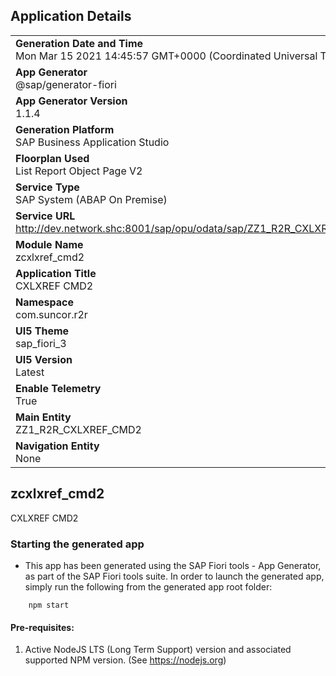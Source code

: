 ## Application Details
|               |
| ------------- |
|**Generation Date and Time**<br>Mon Mar 15 2021 14:45:57 GMT+0000 (Coordinated Universal Time)|
|**App Generator**<br>@sap/generator-fiori|
|**App Generator Version**<br>1.1.4|
|**Generation Platform**<br>SAP Business Application Studio|
|**Floorplan Used**<br>List Report Object Page V2|
|**Service Type**<br>SAP System (ABAP On Premise)|
|**Service URL**<br>http://dev.network.shc:8001/sap/opu/odata/sap/ZZ1_R2R_CXLXREF_CMD2_CDS/
|**Module Name**<br>zcxlxref_cmd2|
|**Application Title**<br>CXLXREF CMD2|
|**Namespace**<br>com.suncor.r2r|
|**UI5 Theme**<br>sap_fiori_3|
|**UI5 Version**<br>Latest|
|**Enable Telemetry**<br>True|
|**Main Entity**<br>ZZ1_R2R_CXLXREF_CMD2|
|**Navigation Entity**<br>None|

## zcxlxref_cmd2

CXLXREF CMD2

### Starting the generated app

-   This app has been generated using the SAP Fiori tools - App Generator, as part of the SAP Fiori tools suite.  In order to launch the generated app, simply run the following from the generated app root folder:

```
    npm start
```


#### Pre-requisites:

1. Active NodeJS LTS (Long Term Support) version and associated supported NPM version.  (See https://nodejs.org)


